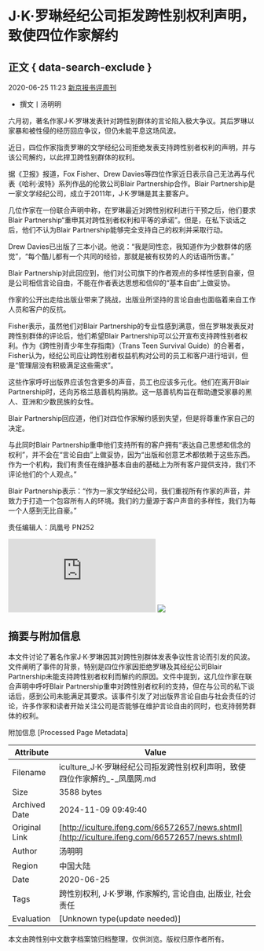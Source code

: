 # J·K·罗琳经纪公司拒发跨性别权利声明，致使四位作家解约

## 正文 { data-search-exclude }


2020-06-25 11:23 [新京报书评周刊](http://mp.weixin.qq.com/s?__biz=MjM5NTUxOTc4Mw==&mid=2650493475&idx=3&sn=1b7849eaa153b20889b34b10bd95f24a&chksm=bef8be6b898f377d2b3a7da770f89e91404543e194a3999dc923a535ff97867412779a9bf3bc&scene=0&xtrack=1#rd)

- 撰文丨汤明明

六月初，著名作家J·K·罗琳发表针对跨性别群体的言论陷入极大争议。其后罗琳以家暴和被性侵的经历回应争议，但仍未能平息这场风波。

近日，四位作家指责罗琳的文学经纪公司拒绝发表支持跨性别者权利的声明，并与该公司解约，以此捍卫跨性别群体的权利。

据《卫报》报道，Fox Fisher、Drew Davies等四位作家近日表示自己无法再与代表《哈利·波特》系列作品的伦敦公司Blair Partnership合作。Blair Partnership是一家文学经纪公司，成立于2011年，J·K·罗琳是其主要客户。

几位作家在一份联合声明中称，在罗琳最近对跨性别权利进行干预之后，他们要求Blair Partnership“重申其对跨性别者权利和平等的承诺”。但是，在私下谈话之后，他们不认为Blair Partnership能够完全支持自己的权利并采取行动。

Drew Davies已出版了三本小说。他说：“我是同性恋，我知道作为少数群体的感觉”，“每个酷儿都有一个共同的经验，那就是被有权势的人的话语所伤害。”

Blair Partnership对此回应到，他们对公司旗下的作者观点的多样性感到自豪，但是公司相信言论自由，不能在作者表达思想和信仰的“基本自由”上做妥协。

作家的公开出走给出版业带来了挑战，出版业所坚持的言论自由也面临着来自工作人员和客户的反抗。

Fisher表示，虽然他们对Blair Partnership的专业性感到满意，但在罗琳发表反对跨性别群体的评论后，他们希望Blair Partnership可以公开宣布支持跨性别者权利。作为《跨性别青少年生存指南》（Trans Teen Survival Guide）的合著者，Fisher认为，经纪公司应让跨性别者权益机构对公司的员工和客户进行培训，但是“管理层没有积极满足这些需求”。

这些作家呼吁出版界应该包含更多的声音，员工也应该多元化。他们在离开Blair Partnership时，还向苏格兰慈善机构捐款。这一慈善机构旨在帮助遭受家暴的黑人、亚洲和少数民族的女性。

Blair Partnership回应道，他们对四位作家解约感到失望，但是将尊重作家自己的决定。

与此同时Blair Partnership重申他们支持所有的客户拥有“表达自己思想和信念的权利”，并不会在“言论自由”上做妥协，因为“出版和创意艺术都依赖于这些东西。作为一个机构，我们有责任在维护基本自由的基础上为所有客户提供支持，我们不评论他们的个人观点。”

Blair Partnership表示：“作为一家文学经纪公司，我们重视所有作家的声音，并致力于打造一个包容所有人的环境。我们的力量源于客户声音的多样性，我们为每一个人感到无比自豪。”

责任编辑人：凤凰号 PN252

![](http://stadig.ifeng.com/appsta.js?datatype=newsappsns&mos=Linux&userkey=&ua=&share=unknown&session=2024-11-09%2B09%3A49%3A30%23action%23type%3Dbacklaunch%24ref%3Dhttps%3A%2F%2Ficulture.ifeng.com%2F66572657%2Fnews.shtml%24kind%3Darticle%24od%3D)
![](http://p0.ifengimg.com/fe/iphone_ifeng/images/fx2_98804fab.png)

## 摘要与附加信息

<!-- tcd_abstract -->
本文件讨论了著名作家J·K·罗琳因其对跨性别群体发表争议性言论而引发的风波。文件阐明了事件的背景，特别是四位作家因拒绝罗琳及其经纪公司Blair Partnership未能支持跨性别者权利而解约的原因。文件中提到，这几位作家在联合声明中呼吁Blair Partnership重申对跨性别者权利的支持，但在与公司的私下谈话后，感到公司未能满足其要求。该事件引发了对出版界言论自由与社会责任的讨论，许多作家和读者开始关注公司是否能够在维护言论自由的同时，也支持弱势群体的权利。
<!-- tcd_abstract_end -->

附加信息 [Processed Page Metadata]

| Attribute       | Value                                  |
|-----------------|----------------------------------------|
| Filename        | iculture_J·K·罗琳经纪公司拒发跨性别权利声明，致使四位作家解约_-_凤凰网.md                             |
| Size            | 3588 bytes                           |
| Archived Date   | 2024-11-09 09:49:40                             |
| Original Link   | [http://iculture.ifeng.com/66572657/news.shtml](http://iculture.ifeng.com/66572657/news.shtml)                       |
| Author          | 汤明明                               |
| Region          | 中国大陆                               |
| Date            | 2020-06-25                                 |
| Tags            | 跨性别权利, J·K·罗琳, 作家解约, 言论自由, 出版业, 社会责任                                 |
| Evaluation            | [Unknown type(update needed)]                                 |
<!-- tcd_table_end -->

本文由跨性别中文数字档案馆归档整理，仅供浏览。版权归原作者所有。

